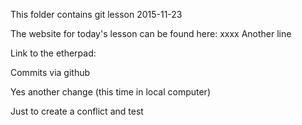 This folder contains git lesson 2015-11-23

The website for today's lesson can be found here: xxxx
Another line

Link to the etherpad: 

Commits via github

Yes another change (this time in local computer)

Just to create a conflict and test

